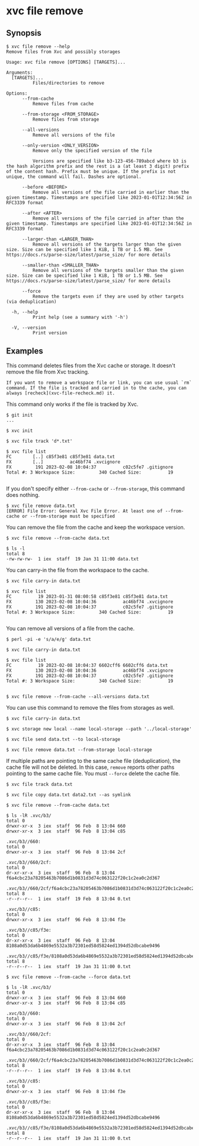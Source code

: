 # xvc file remove

## Synopsis

```console
$ xvc file remove --help
Remove files from Xvc and possibly storages

Usage: xvc file remove [OPTIONS] [TARGETS]...

Arguments:
  [TARGETS]...
          Files/directories to remove

Options:
      --from-cache
          Remove files from cache

      --from-storage <FROM_STORAGE>
          Remove files from storage

      --all-versions
          Remove all versions of the file

      --only-version <ONLY_VERSION>
          Remove only the specified version of the file
          
          Versions are specified like b3-123-456-789abcd where b3 is the hash algorithm prefix and the rest is a (at least 3 digit) prefix of the content hash. Prefix must be unique. If the prefix is not unique, the command will fail. Dashes are optional.

      --before <BEFORE>
          Remove all versions of the file carried in earlier than the given timestamp. Timestamps are specified like 2023-01-01T12:34:56Z in RFC3339 format

      --after <AFTER>
          Remove all versions of the file carried in after than the given timestamp. Timestamps are specified like 2023-01-01T12:34:56Z in RFC3339 format

      --larger-than <LARGER_THAN>
          Remove all versions of the targets larger than the given size. Size can be specified like 1 KiB, 1 TB or 1.5 MB. See https://docs.rs/parse-size/latest/parse_size/ for more details

      --smaller-than <SMALLER_THAN>
          Remove all versions of the targets smaller than the given size. Size can be specified like 1 KiB, 1 TB or 1.5 MB. See https://docs.rs/parse-size/latest/parse_size/ for more details

      --force
          Remove the targets even if they are used by other targets (via deduplication)

  -h, --help
          Print help (see a summary with '-h')

  -V, --version
          Print version

```


## Examples

This command deletes files from the Xvc cache or storage. It doesn't remove the file from Xvc tracking.

```admonition tip
If you want to remove a workspace file or link, you can use usual `rm` command. If the file is tracked and carried in to the cache, you can always [recheck](xvc-file-recheck.md) it.
```

This command only works if the file is tracked by Xvc.

```console
$ git init
...

$ xvc init

$ xvc file track 'd*.txt'

$ xvc file list
FC        [..] c85f3e81 c85f3e81 data.txt
FX        [..]          ac46bf74 .xvcignore
FX         191 2023-02-08 10:04:37          c02c5fe7 .gitignore
Total #: 3 Workspace Size:         340 Cached Size:          19


```

If you don't specify either `--from-cache` or `--from-storage`, this command does nothing.

```console
$ xvc file remove data.txt
[ERROR] File Error: General Xvc File Error. At least one of --from-cache or --from-storage must be specified

```


You can remove the file from the cache and keep the workspace version.

```console
$ xvc file remove --from-cache data.txt

$ ls -l
total 8
-rw-rw-rw-  1 iex  staff  19 Jan 31 11:00 data.txt

```

You can carry-in the file from the workspace to the cache.

```console
$ xvc file carry-in data.txt

$ xvc file list
FC          19 2023-01-31 08:00:58 c85f3e81 c85f3e81 data.txt
FX         130 2023-02-08 10:04:36          ac46bf74 .xvcignore
FX         191 2023-02-08 10:04:37          c02c5fe7 .gitignore
Total #: 3 Workspace Size:         340 Cached Size:          19


```

You can remove all versions of a file from the cache.

```console
$ perl -pi -e 's/a/e/g' data.txt

$ xvc file carry-in data.txt

$ xvc file list
FC          19 2023-02-08 10:04:37 6602cff6 6602cff6 data.txt
FX         130 2023-02-08 10:04:36          ac46bf74 .xvcignore
FX         191 2023-02-08 10:04:37          c02c5fe7 .gitignore
Total #: 3 Workspace Size:         340 Cached Size:          19


$ xvc file remove --from-cache --all-versions data.txt

```

You can use this command to remove the files from storages as well.

```console
$ xvc file carry-in data.txt

$ xvc storage new local --name local-storage --path '../local-storage'

$ xvc file send data.txt --to local-storage

$ xvc file remove data.txt --from-storage local-storage

```

If multiple paths are pointing to the same cache file (deduplication), the cache file will not be deleted.
In this case, `remove` reports other paths pointing to the same cache file. You must `--force` delete the cache file.

```console
$ xvc file track data.txt

$ xvc file copy data.txt data2.txt --as symlink

$ xvc file remove --from-cache data.txt

$ ls -lR .xvc/b3/
total 0
drwxr-xr-x  3 iex  staff  96 Feb  8 13:04 660
drwxr-xr-x  3 iex  staff  96 Feb  8 13:04 c85

.xvc/b3//660:
total 0
drwxr-xr-x  3 iex  staff  96 Feb  8 13:04 2cf

.xvc/b3//660/2cf:
total 0
dr-xr-xr-x  3 iex  staff  96 Feb  8 13:04 f6a4cbc23a78205463b7086d1b0831d3d74c063122f20c1c2ea0c2d367

.xvc/b3//660/2cf/f6a4cbc23a78205463b7086d1b0831d3d74c063122f20c1c2ea0c2d367:
total 8
-r--r--r--  1 iex  staff  19 Feb  8 13:04 0.txt

.xvc/b3//c85:
total 0
drwxr-xr-x  3 iex  staff  96 Feb  8 13:04 f3e

.xvc/b3//c85/f3e:
total 0
dr-xr-xr-x  3 iex  staff  96 Feb  8 13:04 8108a0d53da6b4869e5532a3b72301ed58d5824ed1394d52dbcabe9496

.xvc/b3//c85/f3e/8108a0d53da6b4869e5532a3b72301ed58d5824ed1394d52dbcabe9496:
total 8
-r--r--r--  1 iex  staff  19 Jan 31 11:00 0.txt

$ xvc file remove --from-cache --force data.txt

$ ls -lR .xvc/b3/
total 0
drwxr-xr-x  3 iex  staff  96 Feb  8 13:04 660
drwxr-xr-x  3 iex  staff  96 Feb  8 13:04 c85

.xvc/b3//660:
total 0
drwxr-xr-x  3 iex  staff  96 Feb  8 13:04 2cf

.xvc/b3//660/2cf:
total 0
dr-xr-xr-x  3 iex  staff  96 Feb  8 13:04 f6a4cbc23a78205463b7086d1b0831d3d74c063122f20c1c2ea0c2d367

.xvc/b3//660/2cf/f6a4cbc23a78205463b7086d1b0831d3d74c063122f20c1c2ea0c2d367:
total 8
-r--r--r--  1 iex  staff  19 Feb  8 13:04 0.txt

.xvc/b3//c85:
total 0
drwxr-xr-x  3 iex  staff  96 Feb  8 13:04 f3e

.xvc/b3//c85/f3e:
total 0
dr-xr-xr-x  3 iex  staff  96 Feb  8 13:04 8108a0d53da6b4869e5532a3b72301ed58d5824ed1394d52dbcabe9496

.xvc/b3//c85/f3e/8108a0d53da6b4869e5532a3b72301ed58d5824ed1394d52dbcabe9496:
total 8
-r--r--r--  1 iex  staff  19 Jan 31 11:00 0.txt

```
